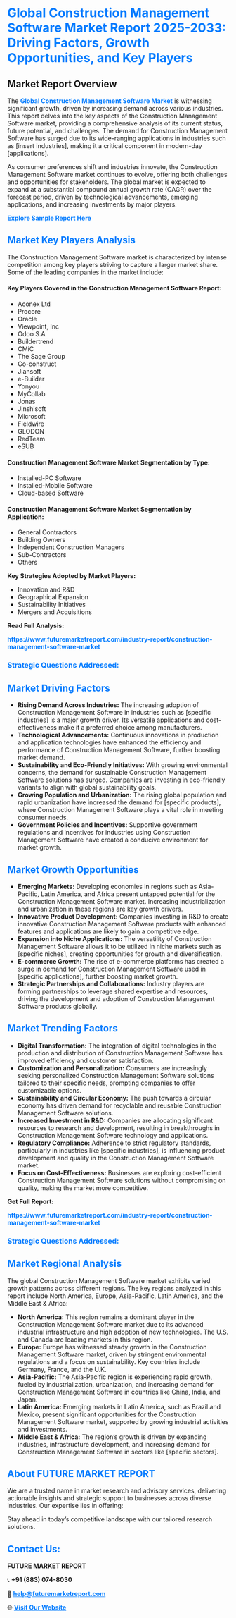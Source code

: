 <h1 style="color: #007BFF;">Global Construction Management Software Market Report 2025-2033: Driving Factors, Growth Opportunities, and Key Players</h1>

<section id="overview">
<h2>Market Report Overview</h2>
<p>The <a href="https://www.futuremarketreport.com/industry-report/construction-management-software-market" style="color: #007BFF; text-decoration: none;"><strong>Global Construction Management Software Market</strong></a> is witnessing significant growth, driven by increasing demand across various industries. This report delves into the key aspects of the Construction Management Software market, providing a comprehensive analysis of its current status, future potential, and challenges. The demand for Construction Management Software has surged due to its wide-ranging applications in industries such as [insert industries], making it a critical component in modern-day [applications].</p>
<p>As consumer preferences shift and industries innovate, the Construction Management Software market continues to evolve, offering both challenges and opportunities for stakeholders. The global market is expected to expand at a substantial compound annual growth rate (CAGR) over the forecast period, driven by technological advancements, emerging applications, and increasing investments by major players.</p>
</section>

<section id="overview">
<p><a href="https://www.futuremarketreport.com/request-sample/reportId=51162" style="color: #007BFF; text-decoration: none;"><strong>Explore Sample Report Here</strong></a></p>
</section>

<section id="key-players">
<h2 style="color: #007BFF;">Market Key Players Analysis</h2>
<p>The Construction Management Software market is characterized by intense competition among key players striving to capture a larger market share. Some of the leading companies in the market include:</p>
<h4>Key Players Covered in the Construction Management Software Report:</h4>
<ul><li>Aconex Ltd</li><li>Procore</li><li>Oracle</li><li>Viewpoint, Inc</li><li>Odoo S.A</li><li>Buildertrend</li><li>CMiC</li><li>The Sage Group</li><li>Co-construct</li><li>Jiansoft</li><li>e-Builder</li><li>Yonyou</li><li>MyCollab</li><li>Jonas</li><li>Jinshisoft</li><li>Microsoft</li><li>Fieldwire</li><li>GLODON</li><li>RedTeam</li><li>eSUB</li></ul>
<h4>Construction Management Software Market Segmentation by Type:</h4>
<ul><li>Installed-PC Software</li><li>Installed-Mobile Software</li><li>Cloud-based Software</li></ul>

<h4>Construction Management Software Market Segmentation by Application:</h4>
<ul><li>General Contractors</li><li>Building Owners</li><li>Independent Construction Managers</li><li>Sub-Contractors</li><li>Others</li></ul>
<p><strong>Key Strategies Adopted by Market Players:</strong></p>
<ul>
<li>Innovation and R&D</li>
<li>Geographical Expansion</li>
<li>Sustainability Initiatives</li>
<li>Mergers and Acquisitions</li>
</ul>
</section>

<section>
<p><strong>Read Full Analysis: </strong></p><a href="https://www.futuremarketreport.com/industry-report/construction-management-software-market" style="color: #007BFF; text-decoration: none;"><strong>https://www.futuremarketreport.com/industry-report/construction-management-software-market</strong></a>
<h3 style="color: #007BFF;">Strategic Questions Addressed:</h3>
</section>

<section id="driving-factors">
<h2 style="color: #007BFF;">Market Driving Factors</h2>
<ul>
<li><strong>Rising Demand Across Industries:</strong> The increasing adoption of Construction Management Software in industries such as [specific industries] is a major growth driver. Its versatile applications and cost-effectiveness make it a preferred choice among manufacturers.</li>
<li><strong>Technological Advancements:</strong> Continuous innovations in production and application technologies have enhanced the efficiency and performance of Construction Management Software, further boosting market demand.</li>
<li><strong>Sustainability and Eco-Friendly Initiatives:</strong> With growing environmental concerns, the demand for sustainable Construction Management Software solutions has surged. Companies are investing in eco-friendly variants to align with global sustainability goals.</li>
<li><strong>Growing Population and Urbanization:</strong> The rising global population and rapid urbanization have increased the demand for [specific products], where Construction Management Software plays a vital role in meeting consumer needs.</li>
<li><strong>Government Policies and Incentives:</strong> Supportive government regulations and incentives for industries using Construction Management Software have created a conducive environment for market growth.</li>
</ul>
</section>

<section id="growth-opportunities">
<h2 style="color: #007BFF;">Market Growth Opportunities</h2>
<ul>
<li><strong>Emerging Markets:</strong> Developing economies in regions such as Asia-Pacific, Latin America, and Africa present untapped potential for the Construction Management Software market. Increasing industrialization and urbanization in these regions are key growth drivers.</li>
<li><strong>Innovative Product Development:</strong> Companies investing in R&D to create innovative Construction Management Software products with enhanced features and applications are likely to gain a competitive edge.</li>
<li><strong>Expansion into Niche Applications:</strong> The versatility of Construction Management Software allows it to be utilized in niche markets such as [specific niches], creating opportunities for growth and diversification.</li>
<li><strong>E-commerce Growth:</strong> The rise of e-commerce platforms has created a surge in demand for Construction Management Software used in [specific applications], further boosting market growth.</li>
<li><strong>Strategic Partnerships and Collaborations:</strong> Industry players are forming partnerships to leverage shared expertise and resources, driving the development and adoption of Construction Management Software products globally.</li>
</ul>
</section>

<section id="trending-factors">
<h2 style="color: #007BFF;">Market Trending Factors</h2>
<ul>
<li><strong>Digital Transformation:</strong> The integration of digital technologies in the production and distribution of Construction Management Software has improved efficiency and customer satisfaction.</li>
<li><strong>Customization and Personalization:</strong> Consumers are increasingly seeking personalized Construction Management Software solutions tailored to their specific needs, prompting companies to offer customizable options.</li>
<li><strong>Sustainability and Circular Economy:</strong> The push towards a circular economy has driven demand for recyclable and reusable Construction Management Software solutions.</li>
<li><strong>Increased Investment in R&D:</strong> Companies are allocating significant resources to research and development, resulting in breakthroughs in Construction Management Software technology and applications.</li>
<li><strong>Regulatory Compliance:</strong> Adherence to strict regulatory standards, particularly in industries like [specific industries], is influencing product development and quality in the Construction Management Software market.</li>
<li><strong>Focus on Cost-Effectiveness:</strong> Businesses are exploring cost-efficient Construction Management Software solutions without compromising on quality, making the market more competitive.</li>
</ul>
</section>

<section>
<p><strong>Get Full Report: </strong></p><a href="https://www.futuremarketreport.com/industry-report/construction-management-software-market" style="color: #007BFF; text-decoration: none;"><strong>https://www.futuremarketreport.com/industry-report/construction-management-software-market</strong></a>
<h3 style="color: #007BFF;">Strategic Questions Addressed:</h3>
</section>


<section id="regional-analysis">
<h2 style="color: #007BFF;">Market Regional Analysis</h2>
<p>The global Construction Management Software market exhibits varied growth patterns across different regions. The key regions analyzed in this report include North America, Europe, Asia-Pacific, Latin America, and the Middle East & Africa:</p>
<ul>
<li><strong>North America:</strong> This region remains a dominant player in the Construction Management Software market due to its advanced industrial infrastructure and high adoption of new technologies. The U.S. and Canada are leading markets in this region.</li>
<li><strong>Europe:</strong> Europe has witnessed steady growth in the Construction Management Software market, driven by stringent environmental regulations and a focus on sustainability. Key countries include Germany, France, and the U.K.</li>
<li><strong>Asia-Pacific:</strong> The Asia-Pacific region is experiencing rapid growth, fueled by industrialization, urbanization, and increasing demand for Construction Management Software in countries like China, India, and Japan.</li>
<li><strong>Latin America:</strong> Emerging markets in Latin America, such as Brazil and Mexico, present significant opportunities for the Construction Management Software market, supported by growing industrial activities and investments.</li>
<li><strong>Middle East & Africa:</strong> The region’s growth is driven by expanding industries, infrastructure development, and increasing demand for Construction Management Software in sectors like [specific sectors].</li>
</ul>
</section>

<footer>
<h2 style="color: #007BFF;">About FUTURE MARKET REPORT</h2>
<p>We are a trusted name in market research and advisory services, delivering actionable insights and strategic support to businesses across diverse industries. Our expertise lies in offering:</p>

<p>Stay ahead in today’s competitive landscape with our tailored research solutions.</p>

<h2 style="color: #007BFF;">Contact Us:</h2>
<p><strong>FUTURE MARKET REPORT</strong></p>
<p>📞 <strong>+91 (883) 074-8030</strong></p>
<p>📧 <strong><a href="mailto:help@futuremarketreport.com" style="color: #007BFF;">help@futuremarketreport.com</a></strong></p>
<p>🌐 <strong><a href="https://www.futuremarketreport.com/" style="color: #007BFF;">Visit Our Website</a></strong></p>
</footer>